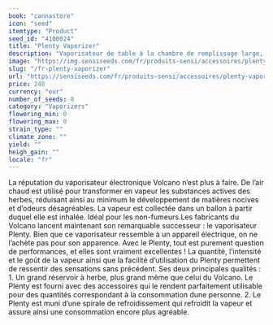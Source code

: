 ```yaml
---
book: "cannastore"
icon: "seed"
itemtype: "Product"
seed_id: "4100024"
title: "Plenty Vaporizer"
description: "Vaporisateur de table à la chambre de remplissage large, pour une production de vapeur optimum. Achetez votre vaporisateur portable Plenty ici."
image: "https://img.sensiseeds.com/fr/produits-sensi/accessoires/plenty-vaporizer-image.png"
slug: "/fr-plenty-vaporizer"
url: "https://sensiseeds.com/fr/produits-sensi/accessoires/plenty-vaporizer?a_aid=cannastore"
price: 248
currency: "eur"
number_of_seeds: 0
category: "Vaporizers"
flowering_min: 0
flowering_max: 0
strain_type: ""
climate_zone: ""
yield: ""
heigh_gain: ""
locale: "fr"
---
```

La réputation du vaporisateur électronique Volcano n’est plus à faire. De l’air chaud est utilisé pour transformer en vapeur les substances actives des herbes, réduisant ainsi au minimum le développement de matières nocives et d’odeurs désagréables. La vapeur est collectée dans un ballon à partir duquel elle est inhalée. Idéal pour les non-fumeurs.Les fabricants du Volcano lancent maintenant son remarquable successeur : le vaporisateur Plenty. Bien que ce vaporisateur ressemble à un appareil électrique, on ne l’achète pas pour son apparence. Avec le Plenty, tout est purement question de performances, et elles sont vraiment excellentes ! La quantité, l’intensité et le goût de la vapeur ainsi que la facilité d’utilisation du Plenty permettent de ressentir des sensations sans précédent. Ses deux principales qualités : 1. Un grand réservoir à herbe, plus grand même que celui du Volcano. Le Plenty est fourni avec des accessoires qui le rendent parfaitement utilisable pour des quantités correspondant à la consommation dune personne. 2. Le Plenty est muni d’une spirale de refroidissement qui refroidit la vapeur et assure ainsi une consommation encore plus agréable.
